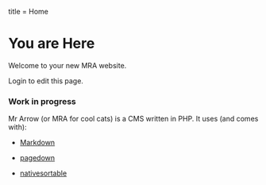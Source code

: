 title = Home

#  You are Here

Welcome to your new MRA website.

Login to edit this page.

### Work in progress

Mr Arrow (or MRA for cool cats) is a CMS written in PHP. It uses (and comes with):

- [Markdown][1]
- [pagedown][2]
- [nativesortable][3]
    


  [1]: http://daringfireball.net/projects/markdown/
  [2]: https://code.google.com/p/pagedown/
  [3]: https://github.com/bgrins/nativesortable

